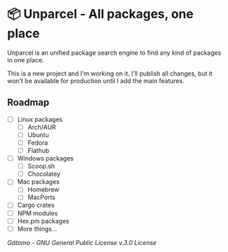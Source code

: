 # 📦 Unparcel - All packages, one place
Unparcel is an unified package search engine to find any kind of packages in one place.

This is a new project and I'm working on it. I'll publish all changes, but it won't be available for production until I add the main features.

## Roadmap
- [ ] Linux packages
  - [ ] Arch/AUR
  - [ ] Ubuntu
  - [ ] Fedora
  - [ ] Flathub
- [ ] Windows packages
  - [ ] Scoop.sh
  - [ ] Chocolatey
- [ ] Mac packages
  - [ ] Homebrew
  - [ ] MacPorts
- [ ] Cargo crates
- [ ] NPM modules
- [ ] Hex.pm packages
- [ ] More things...

*Gátomo - GNU General Public License v.3.0 License*
